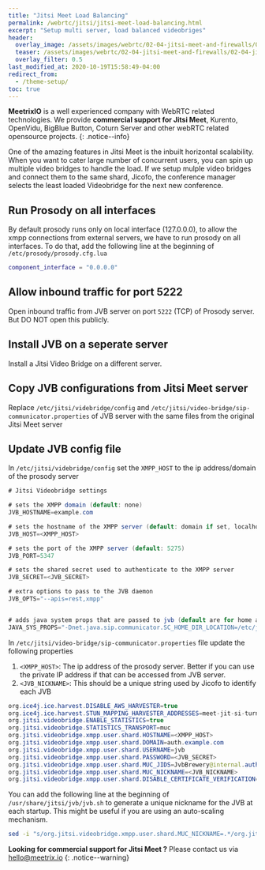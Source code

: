 ```yaml
---
title: "Jitsi Meet Load Balancing"
permalink: /webrtc/jitsi/jitsi-meet-load-balancing.html
excerpt: "Setup multi server, load balanced videobriges"
header:
  overlay_image: /assets/images/webrtc/02-04-jitsi-meet-and-firewalls/02-04-jitsi-meet-and-firewall.jpg
  teaser: /assets/images/webrtc/02-04-jitsi-meet-and-firewalls/02-04-jitsi-meet-and-firewall.jpg
  overlay_filter: 0.5
last_modified_at: 2020-10-19T15:58:49-04:00
redirect_from:
  - /theme-setup/
toc: true
---
```


**MeetrixIO** is a well experienced company with WebRTC related technologies.
We provide **commercial support for Jitsi Meet**, Kurento, OpenVidu, BigBlue Button, Coturn Server and other webRTC related opensource projects.
{: .notice--info}

One of the amazing features in Jitsi Meet is the inbuilt horizontal scalability.
When you want to cater large number of concurrent users, you can spin up multiple video bridges to handle the load.
If we setup mulple video bridges and connect them to the same shard, Jicofo, the conference manager selects the least loaded Videobridge for the next new conference.

## Run Prosody on all interfaces

By default prosody runs only on local interface (127.0.0.0), to allow the xmpp connections from external servers, we have to run prosody on all interfaces. To do that, add the following line at the beginning of `/etc/prosody/prosody.cfg.lua`

```lua
component_interface = "0.0.0.0"
```

## Allow inbound traffic for port 5222

Open inbound traffic from JVB server on port `5222` (TCP) of Prosody server. But DO NOT open this publicly.

## Install JVB on a seperate server

Install a Jitsi Video Bridge on a different server.

## Copy JVB configurations from Jitsi Meet server

Replace `/etc/jitsi/videbridge/config` and `/etc/jitsi/video-bridge/sip-communicator.properties` of JVB server with the same files from the original Jitsi Meet server

## Update JVB config file

In `/etc/jitsi/videbridge/config` set the `XMPP_HOST` to the ip address/domain of the prosody server

```java
# Jitsi Videobridge settings

# sets the XMPP domain (default: none)
JVB_HOSTNAME=example.com

# sets the hostname of the XMPP server (default: domain if set, localhost otherwise)
JVB_HOST=<XMPP_HOST>

# sets the port of the XMPP server (default: 5275)
JVB_PORT=5347

# sets the shared secret used to authenticate to the XMPP server
JVB_SECRET=<JVB_SECRET>

# extra options to pass to the JVB daemon
JVB_OPTS="--apis=rest,xmpp"


# adds java system props that are passed to jvb (default are for home and logging config file)
JAVA_SYS_PROPS="-Dnet.java.sip.communicator.SC_HOME_DIR_LOCATION=/etc/jitsi -Dnet.java.sip.communicator.SC_HOME_DIR_NAME=videobridge -Dnet.java.sip.communicator.SC_LOG_DIR_LOCATION=/var/log/jitsi -Djava.util.logging.config.file=/etc/jitsi/videobridge/logging.properties"
```

In `/etc/jitsi/video-bridge/sip-communicator.properties` file update the following properties

1. `<XMPP_HOST>`: The ip address of the prosody server. Better if you can use the private IP address if that can be accessed from JVB server.
2. `<JVB_NICKNAME>`: This should be a unique string used by Jicofo to identify each JVB

```java
org.ice4j.ice.harvest.DISABLE_AWS_HARVESTER=true
org.ice4j.ice.harvest.STUN_MAPPING_HARVESTER_ADDRESSES=meet-jit-si-turnrelay.jitsi.net:443
org.jitsi.videobridge.ENABLE_STATISTICS=true
org.jitsi.videobridge.STATISTICS_TRANSPORT=muc
org.jitsi.videobridge.xmpp.user.shard.HOSTNAME=<XMPP_HOST>
org.jitsi.videobridge.xmpp.user.shard.DOMAIN=auth.example.com
org.jitsi.videobridge.xmpp.user.shard.USERNAME=jvb
org.jitsi.videobridge.xmpp.user.shard.PASSWORD=<JVB_SECRET>
org.jitsi.videobridge.xmpp.user.shard.MUC_JIDS=JvbBrewery@internal.auth.example.com
org.jitsi.videobridge.xmpp.user.shard.MUC_NICKNAME=<JVB_NICKNAME>
org.jitsi.videobridge.xmpp.user.shard.DISABLE_CERTIFICATE_VERIFICATION=true
```

You can add the following line at the beginning of `/usr/share/jitsi/jvb/jvb.sh` to generate a unique nickname for the JVB at each startup. This might be useful if you are using an auto-scaling mechanism.

```sh
sed -i "s/org.jitsi.videobridge.xmpp.user.shard.MUC_NICKNAME=.*/org.jitsi.videobridge.xmpp.user.shard.MUC_NICKNAME=$(cat /proc/sys/kernel/random/uuid)/g" /etc/jitsi/videobridge/sip-communicator.properties
```

**Looking for commercial support for Jitsi Meet ?** Please contact us via [hello@meetrix.io](https://meetrix.io/contact-us)
{: .notice--warning}
